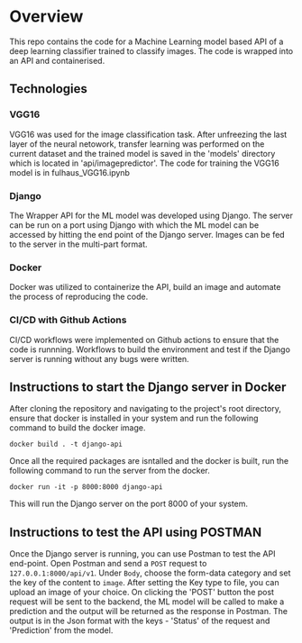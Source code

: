 # Overview
This repo contains the code for a Machine Learning model based API of a deep learning classifier trained to classify images. The code is wrapped into an API and containerised.

## Technologies
### VGG16
 VGG16 was used for the image classification task. After unfreezing the last layer of the neural netowork, transfer learning was performed on the current dataset and the trained model is saved in the 'models' directory which is located in 'api/imagepredictor'. The code for training the VGG16 model is in fulhaus_VGG16.ipynb
### Django
  The Wrapper API for the ML model was developed using Django. The server can be run on a port using Django with which the ML model can be accessed by hitting the end point of the Django server. Images can be fed to the server in the multi-part format.
### Docker
  Docker was utilized to containerize the API, build an image and automate the process of reproducing the code.
### CI/CD with Github Actions
  CI/CD workflows were implemented on Github actions to ensure that the code is runnning. Workflows to build the environment and test if the Django server is running without any bugs were written.
## Instructions to start the Django server in Docker

After cloning the repository and navigating to the project's root directory, ensure that docker is installed in your system and run the following command to build the docker image.

```
docker build . -t django-api
```
Once all the required packages are isntalled and the docker is built, run the following command to run the server from the docker.
```
docker run -it -p 8000:8000 django-api
```

This will run the Django server on the port 8000 of your system.

## Instructions to test the API using POSTMAN

Once the Django server is running, you can use Postman to test the API end-point. Open Postman and send a ```POST``` request to ```127.0.0.1:8000/api/v1```. Under ```Body```, choose the form-data category and set the key  of the content to ```image```. After setting the Key type to file, you can upload an image of your choice. On clicking the 'POST' button the post request will be sent to the backend, the ML model will be called to make a prediction and the output will be returned as the response in Postman. The output is in the Json format with the keys - 'Status' of the request and 'Prediction' from the model.

